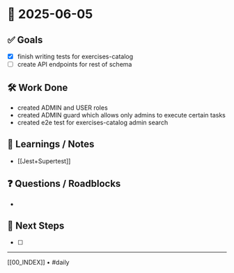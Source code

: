 # 📅 2025-06-05

## ✅ Goals
- [x] finish writing tests for exercises-catalog
- [ ] create API endpoints for rest of schema

## 🛠️ Work Done
- created ADMIN and USER roles
- created ADMIN guard which allows only admins to execute certain tasks
- created e2e test for exercises-catalog admin search

## 🧠 Learnings / Notes
- [[Jest+Supertest]]

## ❓ Questions / Roadblocks
- 

## 🔁 Next Steps
- [ ] 

---
[[00_INDEX]] • #daily
